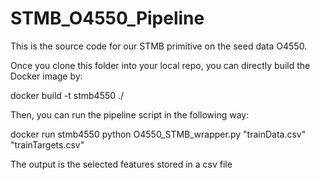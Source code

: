 # STMB_O4550_Pipeline

This is the source code for our STMB primitive on the seed data O4550.

Once you clone this folder into your local repo, you can directly build the Docker image by:

docker build -t stmb4550 ./

Then, you can run the pipeline script in the following way:

docker run stmb4550 python O4550_STMB_wrapper.py "trainData.csv" "trainTargets.csv"

The output is the selected features stored in a csv file
